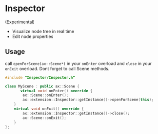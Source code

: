 # Inspector

(Experimental)

- Visualize node tree in real time
- Edit node properties

## Usage

call `openForScene(ax::Scene*)` in your `onEnter` overload and `close` in your `onExit` overload. Dont forget to call Scene methods.
```cpp
#include "Inspector/Inspector.h"

class MyScene : public ax::Scene {
       virtual void onEnter() override {
        ax::Scene::onEnter();
        ax::extension::Inspector::getInstance()->openForScene(this);
    }
    virtual void onExit() override {
        ax::extension::Inspector::getInstance()->close();
        ax::Scene::onExit();
    }
};
```